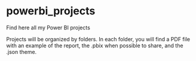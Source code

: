 # powerbi_projects
Find here all my Power BI projects

Projects will be organized by folders. In each folder, you will find a PDF file with an example of the report, the .pbix when possible to share, and the .json theme.
